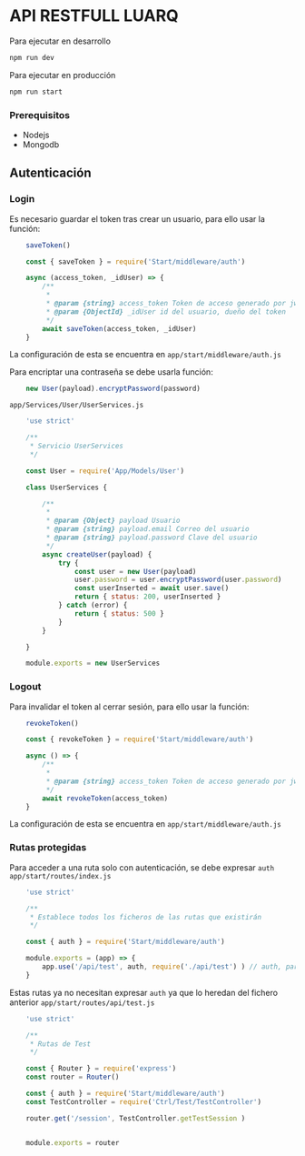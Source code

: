 # API RESTFULL LUARQ

Para ejecutar en desarrollo
``` bash
npm run dev
```

Para ejecutar en producción
``` bash
npm run start
```

### Prerequisitos
- Nodejs
- Mongodb

## Autenticación
### Login
Es necesario guardar el token tras crear un usuario, para ello usar la función:
``` js
    saveToken()
```
``` js
    const { saveToken } = require('Start/middleware/auth')

    async (access_token, _idUser) => {
        /**
         * 
         * @param {string} access_token Token de acceso generado por jwt
         * @param {ObjectId} _idUser id del usuario, dueño del token
         */
        await saveToken(access_token, _idUser)
    }
```
La configuración de esta se encuentra en ` app/start/middleware/auth.js `


Para encriptar una contraseña se debe usarla función:
``` js
    new User(payload).encryptPassword(password) 
```
` app/Services/User/UserServices.js `
``` js
    'use strict'

    /**
     * Servicio UserServices
     */

    const User = require('App/Models/User')

    class UserServices {

        /**
         * 
         * @param {Object} payload Usuario
         * @param {string} payload.email Correo del usuario
         * @param {string} payload.password Clave del usuario
         */
        async createUser(payload) {
            try {
                const user = new User(payload)
                user.password = user.encryptPassword(user.password) 
                const userInserted = await user.save()
                return { status: 200, userInserted }
            } catch (error) {
                return { status: 500 }
            }
        }

    }

    module.exports = new UserServices
```
### Logout
Para invalidar el token al cerrar sesión, para ello usar la función:
``` js
    revokeToken()
```
``` js
    const { revokeToken } = require('Start/middleware/auth')

    async () => {
        /**
         * 
         * @param {string} access_token Token de acceso generado por jwt
         */
        await revokeToken(access_token)
    }
```
La configuración de esta se encuentra en ` app/start/middleware/auth.js `
### Rutas protegidas
Para acceder a una ruta solo con autenticación, se debe expresar `auth`
` app/start/routes/index.js `
``` js
    'use strict'

    /**
     * Establece todos los ficheros de las rutas que existirán
     */

    const { auth } = require('Start/middleware/auth')

    module.exports = (app) => {
        app.use('/api/test', auth, require('./api/test') ) // auth, para proteger a todo el fichero de rutas  
    }
```
Estas rutas ya no necesitan expresar `auth` ya que lo heredan del fichero anterior
` app/start/routes/api/test.js `
``` js
    'use strict'

    /**
     * Rutas de Test
     */

    const { Router } = require('express')
    const router = Router()

    const { auth } = require('Start/middleware/auth')
    const TestController = require('Ctrl/Test/TestController')

    router.get('/session', TestController.getTestSession )


    module.exports = router
```